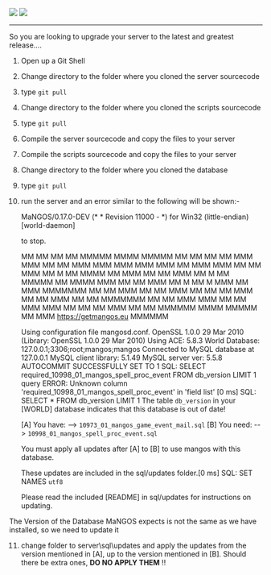 [![](/wiki/icons/home.gif)](/wiki/Home.md) 
[![](/wiki/icons/back.gif)](/wiki/Installation%20Guides/Installation%20Guides.md) 

----------

So you are looking to upgrade your server to the latest and greatest release....

1) Open up a Git Shell

2) Change directory to the folder where you cloned the server sourcecode

3) type `git pull`

4) Change directory to the folder where you cloned the scripts sourcecode

5) type `git pull`

6) Compile the server sourcecode and copy the files to your server

7) Compile the scripts sourcecode and copy the files to your server

8) Change directory to the folder where you cloned the database

9) type `git pull`

10) run the server and an error similar to the following will be shown:-

    MaNGOS/0.17.0-DEV (* * Revision 11000 - *) for Win32 (little-endian) [world-daemon]

    <Ctrl-C> to stop.

    MM   MM         MM   MM  MMMMM   MMMM   MMMMM
    MM   MM         MM   MM MMM MMM MM  MM MMM MMM
    MMM MMM         MMM  MM MMM MMM MM  MM MMM
    MM M MM         MMMM MM MMM     MM  MM  MMM
    MM M MM  MMMMM  MM MMMM MMM     MM  MM   MMM
    MM M MM M   MMM MM  MMM MMMMMMM MM  MM    MMM
    MM   MM     MMM MM   MM MM  MMM MM  MM     MMM
    MM   MM MMMMMMM MM   MM MMM MMM MM  MM MMM MMM
    MM   MM MM  MMM MM   MM  MMMMMM  MMMM   MMMMM
            MM  MMM https://getmangos.eu
            MMMMMM

    Using configuration file mangosd.conf.
    OpenSSL 1.0.0 29 Mar 2010 (Library: OpenSSL 1.0.0 29 Mar 2010)
    Using ACE: 5.8.3
    World Database: 127.0.0.1;3306;root;mangos;mangos
    Connected to MySQL database at 127.0.0.1
    MySQL client library: 5.1.49
    MySQL server ver: 5.5.8
    AUTOCOMMIT SUCCESSFULLY SET TO 1
    SQL: SELECT required_10998_01_mangos_spell_proc_event FROM db_version LIMIT 1
    query ERROR: Unknown column 'required_10998_01_mangos_spell_proc_event' in 'field list'
    [0 ms] SQL: SELECT * FROM db_version LIMIT 1
    The table `db_version` in your [WORLD] database indicates that this database is out of date!

    [A] You have: --> `10973_01_mangos_game_event_mail.sql`
    [B] You need: --> `10998_01_mangos_spell_proc_event.sql`

    You must apply all updates after [A] to [B] to use mangos with this database.

    These updates are included in the sql/updates folder.[0 ms] SQL: SET NAMES `utf8`

    Please read the included [README] in sql/updates for instructions on updating.

The Version of the Database MaNGOS expects is not the same as we have installed, so we need to update it

11) change folder to server\sql\updates and apply the updates from the version mentioned in [A], up to the version mentioned in [B]. Should there be extra ones, **DO NO APPLY THEM** !!
